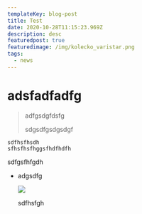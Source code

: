 ```yaml
---
templateKey: blog-post
title: Test
date: 2020-10-28T11:15:23.969Z
description: desc
featuredpost: true
featuredimage: /img/kolecko_varistar.png
tags:
  - news
---
```

# adsfadfadfg

> adfgsdgfdsfg
>
> sdgsdfgsdgsdgf

`sdfhsfhsdh`\
`sfhsfhsfhggsfhdfhdfh`

sdfgsfhfgdh

* adgsdfg

  ![](/img/chemex.jpg)

  sdfhsfgh